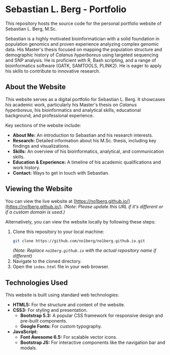 # Sebastian L. Berg - Portfolio

This repository hosts the source code for the personal portfolio website of Sebastian L. Berg, M.Sc.

Sebastian is a highly motivated bioinformatician with a solid foundation in population genomics and proven experience analyzing complex genomic data. His Master's thesis focused on mapping the population structure and demographic history of *Calanus hyperboreus* using targeted sequencing and SNP analysis. He is proficient with R, Bash scripting, and a range of bioinformatics software (GATK, SAMTOOLS, PLINK2). He is eager to apply his skills to contribute to innovative research.

## About the Website

This website serves as a digital portfolio for Sebastian L. Berg. It showcases his academic work, particularly his Master's thesis on *Calanus hyperboreus*, his bioinformatics and analytical skills, educational background, and professional experience.

Key sections of the website include:

*   **About Me:** An introduction to Sebastian and his research interests.
*   **Research:** Detailed information about his M.Sc. thesis, including key findings and visualizations.
*   **Skills:** An overview of his bioinformatics, analytical, and communication skills.
*   **Education & Experience:** A timeline of his academic qualifications and work history.
*   **Contact:** Ways to get in touch with Sebastian.

## Viewing the Website

You can view the live website at [https://no1berg.github.io/](https://no1berg.github.io/).
*(Note: Please update this URL if it's different or if a custom domain is used.)*

Alternatively, you can view the website locally by following these steps:

1.  Clone this repository to your local machine:
    ```bash
    git clone https://github.com/no1berg/no1berg.github.io.git
    ```
    *(Note: Replace `no1berg.github.io` with the actual repository name if different)*
2.  Navigate to the cloned directory.
3.  Open the `index.html` file in your web browser.

## Technologies Used

This website is built using standard web technologies:

*   **HTML5:** For the structure and content of the website.
*   **CSS3:** For styling and presentation.
    *   **Bootstrap 5.3:** A popular CSS framework for responsive design and pre-built components.
    *   **Google Fonts:** For custom typography.
*   **JavaScript:**
    *   **Font Awesome 6.5:** For scalable vector icons.
    *   **Bootstrap JS:** For interactive components like the navigation bar and modals.
